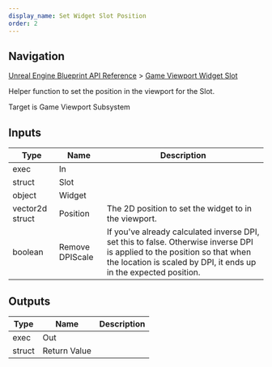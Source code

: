 ```yaml
---
display_name: Set Widget Slot Position
order: 2
---
```

## Navigation

[Unreal Engine Blueprint API Reference](https://dev.epicgames.com/documentation/en-us/unreal-engine/BlueprintAPI) > [Game Viewport Widget Slot](https://dev.epicgames.com/documentation/en-us/unreal-engine/BlueprintAPI/GameViewportWidgetSlot)

Helper function to set the position in the viewport for the Slot.

Target is Game Viewport Subsystem

## Inputs

| Type | Name | Description |
| --- | --- | --- |
| exec | In |  |
| struct | Slot |  |
| object | Widget |  |
| vector2d struct | Position | The 2D position to set the widget to in the viewport. |
| boolean | Remove DPIScale | If you've already calculated inverse DPI, set this to false. Otherwise inverse DPI is applied to the position so that when the location is scaled by DPI, it ends up in the expected position. |

## Outputs

| Type | Name | Description |
| --- | --- | --- |
| exec | Out |  |
| struct | Return Value |  |
